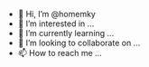 - 👋 Hi, I’m @homemky
- 👀 I’m interested in ...
- 🌱 I’m currently learning ...
- 💞️ I’m looking to collaborate on ...
- 📫 How to reach me ...

<!---
homemky/homemky is a ✨ special ✨ repository because its `README.md` (this file) appears on your GitHub profile.
You can click the Preview link to take a look at your changes.
--->
